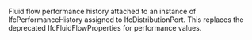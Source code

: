 ﻿Fluid flow performance history attached to an instance of IfcPerformanceHistory assigned to IfcDistributionPort.  This replaces the deprecated IfcFluidFlowProperties for performance values.
